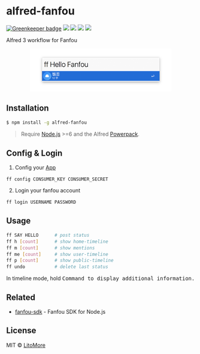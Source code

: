 # alfred-fanfou

[![Greenkeeper badge](https://badges.greenkeeper.io/LitoMore/alfred-fanfou.svg)](https://greenkeeper.io/)
[![](https://img.shields.io/travis/LitoMore/alfred-fanfou/master.svg)](https://travis-ci.org/LitoMore/alfred-fanfou)
[![](https://img.shields.io/npm/v/alfred-fanfou.svg)](https://www.npmjs.com/package/alfred-fanfou)
[![](https://img.shields.io/npm/l/alfred-fanfou.svg)](https://github.com/LitoMore/alfred-fanfou/blob/master/LICENSE)
[![](https://img.shields.io/badge/code_style-standard-brightgreen.svg)](https://standardjs.com)

Alfred 3 workflow for Fanfou

<div align="center"><img width="75%" height="75%" src="https://raw.githubusercontent.com/LitoMore/alfred-fanfou/master/screenshot.png" alt="alfred-fanfou" /></div>

## Installation

```bash
$ npm install -g alfred-fanfou
```

> Require [Node.js](https://nodejs.org/) >=6 and the Alfred [Powerpack](https://www.alfredapp.com/powerpack/).

## Config & Login

1. Config your [App](https://fanfou.com/apps)

```
ff config CONSUMER_KEY CONSUMER_SECRET
```

2. Login your fanfou account

```
ff login USERNAME PASSWORD
```

## Usage

```bash
ff SAY HELLO      # post status
ff h [count]      # show home-timeline
ff m [count]      # show mentions
ff me [count]     # show user-timeline
ff p [count]      # show public-timeline
ff undo           # delete last status
```

In timeline mode, hold <kbd>Command</kdb> to display additional information.

## Related

- [fanfou-sdk](https://github.com/LitoMore/fanfou-sdk-node) - Fanfou SDK for Node.js

## License

MIT © [LitoMore](https://github.com/LitoMore)
